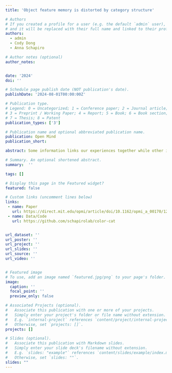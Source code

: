 ```yaml
---
title: 'Object feature memory is distorted by category structure'

# Authors
# If you created a profile for a user (e.g. the default `admin` user), write the username (folder name) here
# and it will be replaced with their full name and linked to their profile.
authors:
  - admin
  - Cody Dong
  - Anna Schapiro

# Author notes (optional)
author_notes:


date: '2024'
doi: ''

# Schedule page publish date (NOT publication's date).
publishDate: '2024-08-01T00:00:00Z'

# Publication type.
# Legend: 0 = Uncategorized; 1 = Conference paper; 2 = Journal article;
# 3 = Preprint / Working Paper; 4 = Report; 5 = Book; 6 = Book section;
# 7 = Thesis; 8 = Patent
publication_types: ['3']

# Publication name and optional abbreviated publication name.
publication: Open Mind
publication_short:

abstract: Some information links our experiences together while other information sets them apart. This poses a challenge for our memory systems, as learning shared features benefits from integration across instances to capture similarities, whereas learning unique features benefits from separation to avoid interference. We leveraged a color memory distortion paradigm to evaluate how we approach this representational tension when rapidly learning a structured novel domain. In two experiments, we trained participants over the course of half an hour on the shared and unique features of categories of novel objects, where each feature had a color drawn from a 2D continuous color space. There were no differences in how accurately participants remembered the color of shared and unique features overall, but when inaccurate, participants misremembered the color of shared (relative to unique) features as more similar to the category’s average color, suggesting that these features become more integrated. We show the same rapid representational warping in a neural network model trained on the same categories, providing an account of how a simple learning process can generate these biases. Together, this work shows how memories for different features, even those within the same object, become rapidly and differentially warped as a function of their roles in a category.

# Summary. An optional shortened abstract.
summary:  ''

tags: []

# Display this page in the Featured widget?
featured: false

# Custom links (uncomment lines below)
links:
 - name: Paper
   url: https://direct.mit.edu/opmi/article/doi/10.1162/opmi_a_00170/125550
 - name: Data/Code
   url: https://github.com/schapirolab/color-cat


url_dataset: ''
url_poster: ''
url_project: ''
url_slides: ''
url_source: ''
url_video: ''


# Featured image
# To use, add an image named `featured.jpg/png` to your page's folder.
image:
  caption: ''
  focal_point: ''
  preview_only: false

# Associated Projects (optional).
#   Associate this publication with one or more of your projects.
#   Simply enter your project's folder or file name without extension.
#   E.g. `internal-project` references `content/project/internal-project/index.md`.
#   Otherwise, set `projects: []`.
projects: []

# Slides (optional).
#   Associate this publication with Markdown slides.
#   Simply enter your slide deck's filename without extension.
#   E.g. `slides: "example"` references `content/slides/example/index.md`.
#   Otherwise, set `slides: ""`.
slides: ""
---
```


